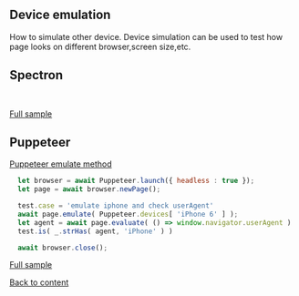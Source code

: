 ## Device emulation
How to simulate other device.
Device simulation can be used to test how page looks on different browser,screen size,etc.

## Spectron
```javascript
  
```
[Full sample](../../../../sample/spectron/Device.test.s)

## Puppeteer

[Puppeteer emulate method](https://pptr.dev/#?product=Puppeteer&version=v2.0.0&show=api-pageemulateoptions)

```javascript
  let browser = await Puppeteer.launch({ headless : true });
  let page = await browser.newPage();

  test.case = 'emulate iphone and check userAgent'
  await page.emulate( Puppeteer.devices[ 'iPhone 6' ] );
  let agent = await page.evaluate( () => window.navigator.userAgent )
  test.is( _.strHas( agent, 'iPhone' ) )

  await browser.close();
```
[Full sample](../../../../sample/puppeteer/Device.test.s)


[Back to content](../Comparison.md)
